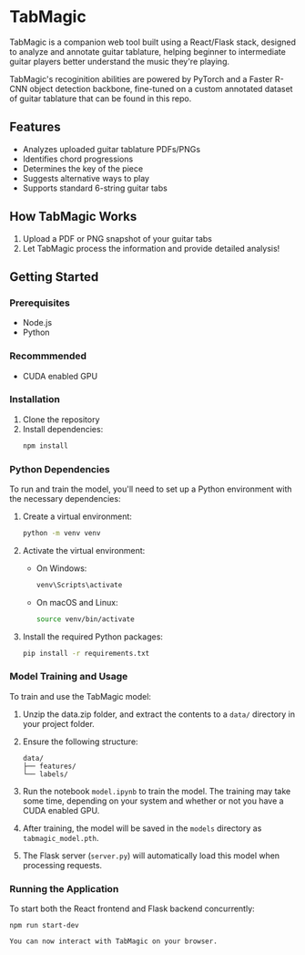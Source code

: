 # TabMagic

TabMagic is a companion web tool built using a React/Flask stack, designed to analyze and annotate guitar tablature, helping beginner to intermediate guitar players better understand the music they're playing.

TabMagic's recoginition abilities are powered by PyTorch and a Faster R-CNN object detection backbone, fine-tuned on a custom annotated dataset of guitar tablature that can be found in this repo.

## Features

- Analyzes uploaded guitar tablature PDFs/PNGs
- Identifies chord progressions
- Determines the key of the piece
- Suggests alternative ways to play
- Supports standard 6-string guitar tabs

## How TabMagic Works

1. Upload a PDF or PNG snapshot of your guitar tabs
2. Let TabMagic process the information and provide detailed analysis!

## Getting Started

### Prerequisites

- Node.js
- Python

### Recommmended

- CUDA enabled GPU

### Installation

1. Clone the repository
2. Install dependencies:
   ```bash
   npm install
   ```

### Python Dependencies

To run and train the model, you'll need to set up a Python environment with the necessary dependencies:

1. Create a virtual environment:
   ```bash
   python -m venv venv
   ```

2. Activate the virtual environment:
   - On Windows:
     ```bash
     venv\Scripts\activate
     ```
   - On macOS and Linux:
     ```bash
     source venv/bin/activate
     ```

3. Install the required Python packages:
   ```bash
   pip install -r requirements.txt
   ```

### Model Training and Usage

To train and use the TabMagic model:

1. Unzip the data.zip folder, and extract the contents to a `data/` directory in your project folder.

2. Ensure the following structure:
   ```
   data/
   ├── features/
   └── labels/
   ```

3. Run the notebook `model.ipynb` to train the model. The training may take some time, depending on your system and whether or not you have a CUDA enabled GPU.

4. After training, the model will be saved in the `models` directory as `tabmagic_model.pth`.

5. The Flask server (`server.py`) will automatically load this model when processing requests.

### Running the Application

To start both the React frontend and Flask backend concurrently:

```
npm run start-dev

You can now interact with TabMagic on your browser.